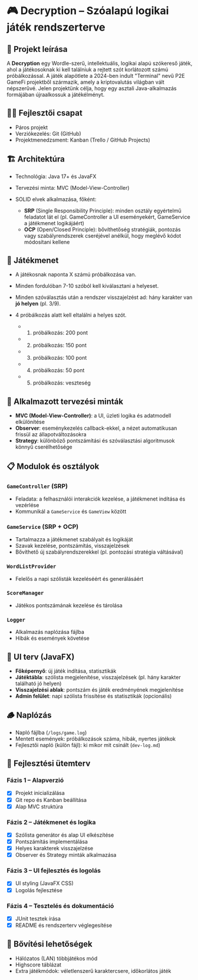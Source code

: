 # 🎮 Decryption – Szóalapú logikai játék rendszerterve

## 🧩 Projekt leírása

A **Decryption** egy Wordle-szerű, intellektuális, logikai alapú szókereső játék, ahol a játékosoknak ki kell találniuk a rejtett szót korlátozott számú próbálkozással. A játék alapötlete a 2024-ben indult "Terminal" nevű P2E GameFi projektből származik, amely a kriptovalutás világban vált népszerűvé. Jelen projektünk célja, hogy egy asztali Java-alkalmazás formájában újraalkossuk a játékélményt.

## 👨‍💻 Fejlesztői csapat

* Páros projekt
* Verziókezelés: Git (GitHub)
* Projektmenedzsment: Kanban (Trello / GitHub Projects)

## 🏗️ Architektúra

* Technológia: Java 17+ és JavaFX
* Tervezési minta: MVC (Model-View-Controller)
* SOLID elvek alkalmazása, főként:

  * **SRP** (Single Responsibility Principle): minden osztály egyértelmű feladatot lát el (pl. GameController a UI eseményekért, GameService a játékmenet logikájáért)
  * **OCP** (Open/Closed Principle): bővíthetőség stratégiák, pontozás vagy szabályrendszerek cseréjével anélkül, hogy meglévő kódot módosítani kellene

## 🔑 Játékmenet

* A játékosnak naponta X számú próbálkozása van.
* Minden fordulóban 7-10 szóból kell kiválasztani a helyeset.
* Minden szóválasztás után a rendszer visszajelzést ad: hány karakter van **jó helyen** (pl. 3/9).
* 4 próbálkozás alatt kell eltalálni a helyes szót.

  * 1. próbálkozás: 200 pont
  * 2. próbálkozás: 150 pont
  * 3. próbálkozás: 100 pont
  * 4. próbálkozás: 50 pont
  * 5. próbálkozás: veszteség

## 🧠 Alkalmazott tervezési minták

* **MVC (Model-View-Controller)**: a UI, üzleti logika és adatmodell elkülönítése
* **Observer**: eseménykezelés callback-ekkel, a nézet automatikusan frissül az állapotváltozásokra
* **Strategy**: különböző pontszámítási és szóválasztási algoritmusok könnyű cserélhetősége

## 📋 Modulok és osztályok

### `GameController` (SRP)

* Feladata: a felhasználói interakciók kezelése, a játékmenet indítása és vezérlése
* Kommunikál a `GameService` és `GameView` között

### `GameService` (SRP + OCP)

* Tartalmazza a játékmenet szabályait és logikáját
* Szavak kezelése, pontszámítás, visszajelzések
* Bővíthető új szabályrendszerekkel (pl. pontozási stratégia váltásával)

### `WordListProvider`

* Felelős a napi szólisták kezeléséért és generálásáért

### `ScoreManager`

* Játékos pontszámának kezelése és tárolása

### `Logger`

* Alkalmazás naplózása fájlba
* Hibák és események követése

## 📌 UI terv (JavaFX)

* **Főképernyő**: új játék indítása, statisztikák
* **Játéktábla**: szólista megjelenítése, visszajelzések (pl. hány karakter található jó helyen)
* **Visszajelzési ablak**: pontszám és játék eredményének megjelenítése
* **Admin felület**: napi szólista frissítése és statisztikák (opcionális)

## 🪵 Naplózás

* Napló fájlba (`/logs/game.log`)
* Mentett események: próbálkozások száma, hibák, nyertes játékok
* Fejlesztői napló (külön fájl): ki mikor mit csinált (`dev-log.md`)

## 📘 Fejlesztési ütemterv

### Fázis 1 – Alapverzió

* [x] Projekt inicializálása
* [x] Git repo és Kanban beállítása
* [x] Alap MVC struktúra

### Fázis 2 – Játékmenet és logika

* [x] Szólista generátor és alap UI elkészítése
* [x] Pontszámítás implementálása
* [x] Helyes karakterek visszajelzése
* [x] Observer és Strategy minták alkalmazása

### Fázis 3 – UI fejlesztés és logolás

* [x] UI styling (JavaFX CSS)
* [x] Logolás fejlesztése

### Fázis 4 – Tesztelés és dokumentáció

* [x] JUnit tesztek írása
* [x] README és rendszerterv véglegesítése

## 🧪 Bővítési lehetőségek

* Hálózatos (LAN) többjátékos mód
* Highscore táblázat
* Extra játékmódok: véletlenszerű karaktercsere, időkorlátos játék